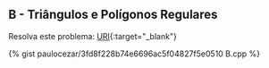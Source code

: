 
## B - Triângulos e Polígonos Regulares

Resolva este problema:
[URI][uri-2058]{:target="_blank"}



{% gist paulocezar/3fd8f228b74e6696ac5f04827f5e0510 B.cpp %}

[uri-2058]:		https://www.urionlinejudge.com.br/judge/pt/problems/view/2058
